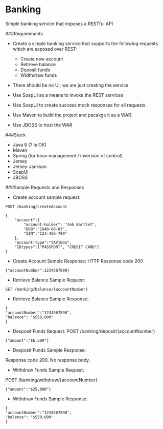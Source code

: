 # Banking
Simple banking service that exposes a RESTful API

###Requirements
- Create a simple banking service that supports the following requests which are exposed over REST:

    - Create new account
    - Retrieve balance
    - Deposit funds
    - Widthdraw funds

- There should be no UI, we are just creating the service
- Use SoapUI as a means to invoke the REST services
- Use SoapUI to create success mock responses for all requests.
- Use Maven to build the project and pacakge it as a WAR.
- Use JBOSS to host the WAR

###Stack
- Java 8 (7 is OK)
- Maven
- Spring (for bean management / inversion of control)
- Jersey
- Jersey-Jackson
- SoapUI
- JBOSS


###Sample Requests and Responses

- Create account sample request:
```
POST /banking/createAccount
```
```
{
	"account":{
		"account-holder": "Jeb Bartlet",
		"DOB":"1940-08-03",
		"SIN":"123-456-789"
	}, 
	"account-type":"SAVINGS",
	"IDtypes":["PASSPORT", "CREDIT CARD"]
}
```
- Create Account Sample Response:
HTTP Response code 200
```
{"accountNumber":1234567890}
```

- Retrieve Balance Sample Request:

```
GET /banking/balance/{accountNumber}
```

- Retrieve Balance Sample Response:
```
{
"accountNumber":"1234567890",
"balance": "$550,000"
}
```

- Desposit Funds Request:
POST /banking/deposit/{accountNumber}

```
{"amount":"$6,500"}
```
- Desposit Funds Sample Response:

Response code 200. No response body.

- Withdraw Funds Sample Request:

POST /banking/withdraw/{accountNumber}

```
{"amount":"$25,000"}
```

- Withdraw Funds Sample Response:
```
{ 
"accountNumber":"1234567890",
"balance": "$550,000"
}
```
